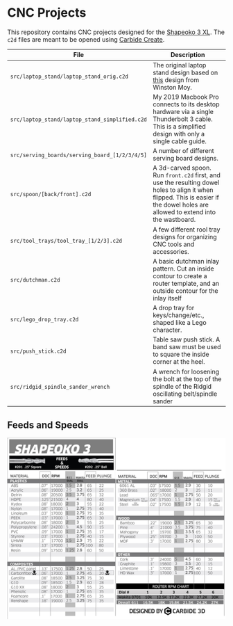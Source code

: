 # CNC Projects

This repository contains CNC projects designed for the [Shapeoko 3 XL](https://shop.carbide3d.com/products/shapeoko3?variant=14064088580157). The `c2d` files are meant to be opened using [Carbide Create](https://carbide3d.com/carbidecreate/).

| File                                           | Description                                                                                                                                                                       |
| ---------------------------------------------- | --------------------------------------------------------------------------------------------------------------------------------------------------------------------------------- |
| `src/laptop_stand/laptop_stand_orig.c2d`       | The original laptop stand design based on [this](http://www.winstonmoy.com/2016/06/diy-laptop-stand-for-5-in-materials/) design from Winston Moy.                                 |
| `src/laptop_stand/laptop_stand_simplified.c2d` | My 2019 Macbook Pro connects to its desktop hardware via a single Thunderbolt 3 cable. This is a simplified design with only a single cable guide.                                |
| `src/serving_boards/serving_board_[1/2/3/4/5]` | A number of different serving board designs.                                                                                                                                      |
| `src/spoon/[back/front].c2d`                   | A 3d-carved spoon. Run `front.c2d` first, and use the resulting dowel holes to align it when flipped. This is easier if the dowel holes are allowed to extend into the wastboard. |
| `src/tool_trays/tool_tray_[1/2/3].c2d`         | A few different rool tray designs for organizing CNC tools and accessories.                                                                                                       |
| `src/dutchman.c2d`                             | A basic dutchman inlay pattern. Cut an inside contour to create a router template, and an outside contour for the inlay itself                                                    |
| `src/lego_drop_tray.c2d`                       | A drop tray for keys/change/etc., shaped like a Lego character.                                                                                                                   |
| `src/push_stick.c2d`                           | Table saw push stick. A band saw must be used to square the inside corner at the heel.                                                                                            |
| `src/ridgid_spindle_sander_wrench`             | A wrench for loosening the bolt at the top of the spindle of the Ridgid oscillating belt/spindle sander                                                                           |

## Feeds and Speeds

![Feeds and speeds chart](assets/S3_feeds_250.jpg)

